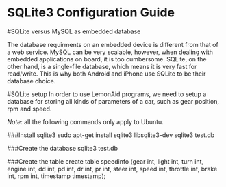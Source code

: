 SQLite3 Configuration Guide
===========================

#SQLite versus MySQL as embedded database

The database requirments on an embedded device is different from that of a web service. MySQL can be very scalable, however, when dealing with embedded applications on board, it is too cumbersome. SQLite, on the other hand, is a single-file database, which means it is very fast for read/write. This is why both Android and iPhone use SQLite to be their database choice.

#SQLite setup
In order to use LemonAid programs, we need to setup a database for storing all kinds of parameters of a car, such as gear position, rpm and speed. 

*Note*: all the following commands only apply to Ubuntu.

###Install sqlite3
    sudo apt-get install sqlite3 libsqlite3-dev
    sqlite3 test.db

###Create the database
    sqlite3 test.db

###Create the table
    create table speedinfo (gear int, light int, turn int, engine int, dd int, pd int, dr int, pr int, steer int, speed int, throttle int, brake int, rpm int, timestamp timestamp);
